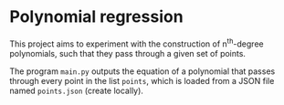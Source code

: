 # Polynomial regression

This project aims to experiment with the construction of n<sup>th</sup>-degree polynomials, such that they pass through a given set of points.

The program `main.py` outputs the equation of a polynomial that passes through every point in the list `points`, which is loaded from a JSON file named `points.json` (create locally).